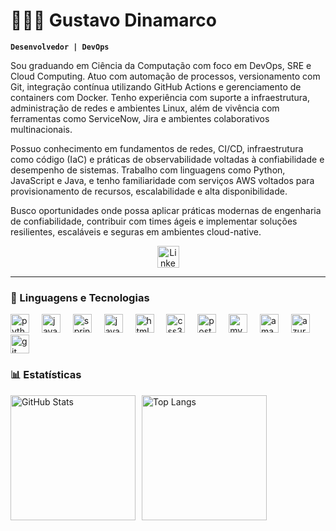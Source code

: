 # 👩🏻‍💻 Gustavo Dinamarco

**`Desenvolvedor | DevOps `**

Sou graduando em Ciência da Computação com foco em DevOps, SRE e Cloud Computing. Atuo com automação de processos, versionamento com Git, integração contínua utilizando GitHub Actions e gerenciamento de containers com Docker. Tenho experiência com suporte a infraestrutura, administração de redes e ambientes Linux, além de vivência com ferramentas como ServiceNow, Jira e ambientes colaborativos multinacionais.

Possuo conhecimento em fundamentos de redes, CI/CD, infraestrutura como código (IaC) e práticas de observabilidade voltadas à confiabilidade e desempenho de sistemas. Trabalho com linguagens como Python, JavaScript e Java, e tenho familiaridade com serviços AWS voltados para provisionamento de recursos, escalabilidade e alta disponibilidade.

Busco oportunidades onde possa aplicar práticas modernas de engenharia de confiabilidade, contribuir com times ágeis e implementar soluções resilientes, escaláveis e seguras em ambientes cloud-native.

<div align="center">
  <a href="https://www.linkedin.com/in/gustavodinamarco/" target="_blank" rel="noopener noreferrer">
    <img 
      src="https://img.shields.io/static/v1?message=LinkedIn&logo=linkedin&label=&color=0077B5&logoColor=white&labelColor=&style=for-the-badge" 
      height="35" 
      alt="LinkedIn logo" 
    />
  </a>
</div>

---

### 🤖 Linguagens e Tecnologias

<div align="left">
  <img src="https://cdn.jsdelivr.net/gh/devicons/devicon/icons/python/python-original.svg" height="30" alt="python logo"  />
  <img width="12" />
  <img src="https://cdn.jsdelivr.net/gh/devicons/devicon/icons/java/java-original.svg" height="30" alt="java logo"  />
  <img width="12" />
  <img src="https://cdn.jsdelivr.net/gh/devicons/devicon/icons/spring/spring-original.svg" height="30" alt="spring logo"  />
  <img width="12" />
  <img src="https://cdn.jsdelivr.net/gh/devicons/devicon/icons/javascript/javascript-original.svg" height="30" alt="javascript logo"  />
  <img width="12" />
  <img src="https://cdn.jsdelivr.net/gh/devicons/devicon/icons/html5/html5-original.svg" height="30" alt="html5 logo"  />
  <img width="12" />
  <img src="https://cdn.jsdelivr.net/gh/devicons/devicon/icons/css3/css3-original.svg" height="30" alt="css3 logo"  />
  <img width="12" />
  <img src="https://cdn.jsdelivr.net/gh/devicons/devicon/icons/postgresql/postgresql-original.svg" height="30" alt="postgresql logo"  />
  <img width="12" />
  <img src="https://cdn.jsdelivr.net/gh/devicons/devicon/icons/mysql/mysql-original.svg" height="30" alt="mysql logo"  />
  <img width="12" />
  <img src="https://cdn.jsdelivr.net/gh/devicons/devicon/icons/amazonwebservices/amazonwebservices-line-wordmark.svg" height="30" alt="amazonwebservices logo"  />
  <img width="12" />
  <img src="https://cdn.jsdelivr.net/gh/devicons/devicon/icons/azure/azure-original.svg" height="30" alt="azure logo"  />
  <img width="12" />
  <img src="https://cdn.jsdelivr.net/gh/devicons/devicon/icons/git/git-original.svg" height="30" alt="git logo"  />
</div>

### 📊 Estatísticas

<div style="display: flex; align-items: center;">
  <img 
    alt="GitHub Stats" 
    height="200" 
    style="padding-right: 10px;" 
    src="https://github-readme-stats.vercel.app/api?username=GustavoDinamarco&show_icons=true&theme=tokyonight&include_all_commits=true&locale=pt-br" 
  />
  <img 
    alt="Top Langs" 
    height="200" 
    src="https://github-readme-stats.vercel.app/api/top-langs/?username=GustavoDinamarco&theme=tokyonight&layout=compact&custom_title=Tecnologias&langs_count=10" 
  />
</div>
